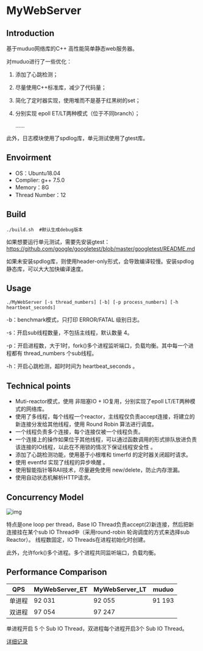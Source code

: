 # MyWebServer

## Introduction

基于muduo网络库的C++ 高性能简单静态web服务器。

对muduo进行了一些优化：

1. 添加了心跳检测；

2. 尽量使用C++标准库，减少了代码量；

3. 简化了定时器实现，使用堆而不是基于红黑树的set；

4. 分别实现 epoll ET/LT两种模式（位于不同branch）；

   ......

此外，日志模块使用了spdlog库，单元测试使用了gtest库。

## Envoirment

- OS：Ubuntu18.04
- Complier: g++ 7.5.0
- Memory：8G
- Thread Number：12

## Build

```
./build.sh	#默认生成debug版本
```

如果想要运行单元测试，需要先安装gtest：https://github.com/google/googletest/blob/master/googletest/README.md

如果未安装spdlog库，则使用header-only形式，会导致编译较慢。安装spdlog静态库，可以大大加快编译速度。

## Usage

```
./MyWebServer [-s thread_numbers] [-b] [-p process_numbers] [-h heartbeat_seconds]
```

-b：benchmark模式，只打印 ERROR/FATAL 级别日志。

-s：开启sub线程数量，不包括主线程，默认数量 4。

-p：开启进程数，大于1时，fork()多个进程监听端口，负载均衡。其中每一个进程都有 thread_numbers 个sub线程。

-h：开启心跳检测，超时时间为 heartbeat_seconds 。

## Technical points

-  Muti-reactor模式，使用 非阻塞IO + IO复用，分别实现了epoll LT/ET两种模式的网络库。
-  使用了多线程，每个线程一个reactor，主线程仅负责accept连接，将建立的新连接分发给其他线程，使用 Round Robin 算法进行调度。
-  一个线程负责多个连接，每个连接仅被一个线程负责。
-  一个连接上的操作如果位于其他线程，可以通过函数调用的形式排队放进负责该连接的IO线程，以此在不用锁的情况下保证线程安全性 。
-  添加了心跳检测功能，使用基于小根堆和 timerfd 的定时器关闭超时请求。
-   使用 eventfd 实现了线程的异步唤醒 。
-  使用智能指针等RAII技术，尽量避免使用 new/delete，防止内存泄漏。
-  使用自动状态机解析HTTP请求。

##  Concurrency Model

 ![img](https://img-blog.csdnimg.cn/img_convert/78e355f953ecd66c951398df7352cde7.png) 

特点是one loop per thread，Base IO Thread负责accept(2)新连接，然后把新连接挂在某个sub IO Thread中（采用round-robin 轮询调度的方式来选择sub Reactor）。 线程数固定，IO Threads在进程初始化时创建。

此外，允许fork()多个进程。多个进程共同监听端口，负载均衡。

## Performance Comparison

| QPS    | MyWebServer_ET | MyWebServer_LT | muduo  |
| ------ | -------------- | -------------- | ------ |
| 单进程 | 92 031         | 92 055         | 91 193 |
| 双进程 | 97 054         | 97 247         |        |

单进程开启 5 个 Sub IO Thread，双进程每个进程开启3个 Sub IO Thread。

[详细记录](https://github.com/836662398/MyWebServer/blob/ET/TestRecord.md)
